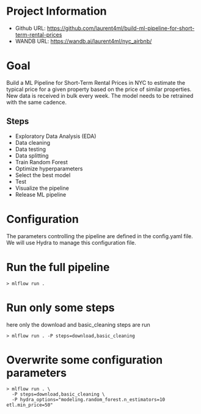 # Project Information
- Github URL: https://github.com/laurent4ml/build-ml-pipeline-for-short-term-rental-prices
- WANDB URL: https://wandb.ai/laurent4ml/nyc_airbnb/

# Goal 
Build a ML Pipeline for Short-Term Rental Prices in NYC to estimate the typical price for a given property based on the price of similar properties. 
New data is received in bulk every week. 
The model needs to be retrained with the same cadence.

## Steps
- Exploratory Data Analysis (EDA)
- Data cleaning
- Data testing
- Data splitting
- Train Random Forest
- Optimize hyperparameters
- Select the best model
- Test
- Visualize the pipeline
- Release ML pipeline

# Configuration
The parameters controlling the pipeline are defined in the config.yaml file.
We will use Hydra to manage this configuration file.

# Run the full pipeline
```
> mlflow run .
```

# Run only some steps
here only the download and basic_cleaning steps are run
```
> mlflow run . -P steps=download,basic_cleaning
```

# Overwrite some configuration parameters
```
> mlflow run . \
  -P steps=download,basic_cleaning \
  -P hydra_options="modeling.random_forest.n_estimators=10 etl.min_price=50"
```